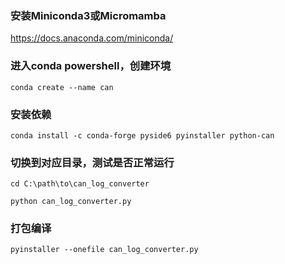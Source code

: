 ### 安装Miniconda3或Micromamba

https://docs.anaconda.com/miniconda/

### 进入conda powershell，创建环境

```text-plain
conda create --name can
```

### 安装依赖

```text-plain
conda install -c conda-forge pyside6 pyinstaller python-can
```

### 切换到对应目录，测试是否正常运行

```text-plain
cd C:\path\to\can_log_converter

python can_log_converter.py
```

### 打包编译

```text-plain
pyinstaller --onefile can_log_converter.py
```
